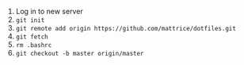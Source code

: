 1. Log in to new server
2. `git init`
3. `git remote add origin https://github.com/mattrice/dotfiles.git`
4. `git fetch`
5. `rm .bashrc`
6. `git checkout -b master origin/master`
